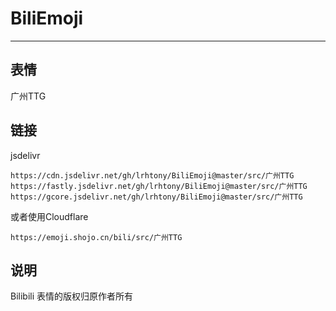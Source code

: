 # BiliEmoji
---
## 表情
广州TTG
## 链接
jsdelivr
```
https://cdn.jsdelivr.net/gh/lrhtony/BiliEmoji@master/src/广州TTG
https://fastly.jsdelivr.net/gh/lrhtony/BiliEmoji@master/src/广州TTG
https://gcore.jsdelivr.net/gh/lrhtony/BiliEmoji@master/src/广州TTG
```
或者使用Cloudflare
```
https://emoji.shojo.cn/bili/src/广州TTG
```
## 说明
Bilibili 表情的版权归原作者所有
